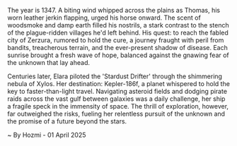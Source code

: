 
The year is 1347.  A biting wind whipped across the plains as Thomas, his worn leather jerkin flapping, urged his horse onward.  The scent of woodsmoke and damp earth filled his nostrils, a stark contrast to the stench of the plague-ridden villages he'd left behind. His quest: to reach the fabled city of Zerzura, rumored to hold the cure, a journey fraught with peril from bandits, treacherous terrain, and the ever-present shadow of disease.  Each sunrise brought a fresh wave of hope, balanced against the gnawing fear of the unknown that lay ahead.

Centuries later, Elara piloted the 'Stardust Drifter' through the shimmering nebula of Xylos.  Her destination: Kepler-186f, a planet whispered to hold the key to faster-than-light travel.  Navigating asteroid fields and dodging pirate raids across the vast gulf between galaxies was a daily challenge, her ship a fragile speck in the immensity of space.  The thrill of exploration, however, far outweighed the risks, fueling her relentless pursuit of the unknown and the promise of a future beyond the stars.

~ By Hozmi - 01 April 2025
